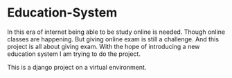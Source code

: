 # Education-System
In this era of internet being able to be study online is needed. Though online classes are happening. But giving online exam is still a challenge. And this project is all about giving exam. With the hope of introducing a new education system I am trying to do the project. 

This is a django project on a virtual environment. 
